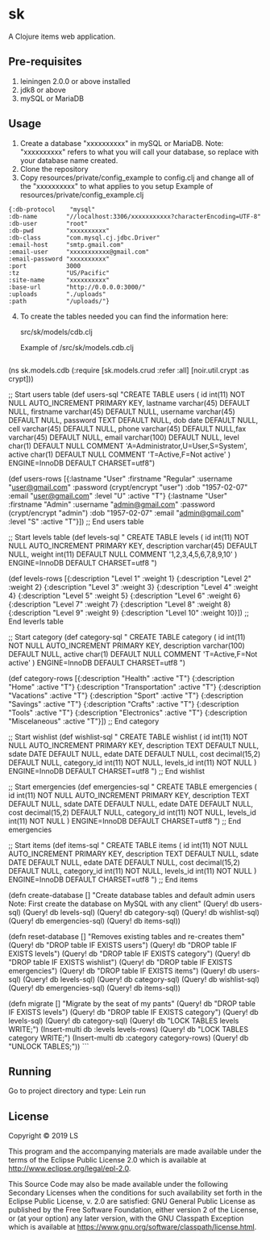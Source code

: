 # sk

A Clojure items web application.


## Pre-requisites
1. leiningen 2.0.0 or above installed
2. jdk8 or above
3. mySQL or MariaDB

## Usage
1. Create a database "xxxxxxxxxx" in mySQL or MariaDB.  Note: "xxxxxxxxxx" refers to what you will call your database, so replace with your database name created.
2. Clone the repository
3. Copy resources/private/config_example to config.clj and change all of the "xxxxxxxxxx" to what applies to you setup
  Example of resources/private/config_example.clj
  ```
  {:db-protocol    "mysql"
  :db-name        "//localhost:3306/xxxxxxxxxxx?characterEncoding=UTF-8"
  :db-user        "root"
  :db-pwd         "xxxxxxxxxx"
  :db-class       "com.mysql.cj.jdbc.Driver"
  :email-host     "smtp.gmail.com"
  :email-user     "xxxxxxxxxxx@gmail.com"
  :email-password "xxxxxxxxxx"
  :port           3000
  :tz             "US/Pacific"
  :site-name      "xxxxxxxxxx"
  :base-url       "http://0.0.0.0:3000/"
  :uploads        "./uploads"
  :path           "/uploads/"}
  ```
4. To create the tables needed you can find the information here:

   src/sk/models/cdb.clj

   Example of /src/sk/models.cdb.clj
   ```
  (ns sk.models.cdb
    (:require [sk.models.crud :refer :all]
              [noir.util.crypt :as crypt]))


  ;; Start users table
  (def users-sql
    "CREATE TABLE users (
    id int(11) NOT NULL AUTO_INCREMENT PRIMARY KEY,
    lastname varchar(45) DEFAULT NULL,
    firstname varchar(45) DEFAULT NULL,
    username varchar(45) DEFAULT NULL,
    password TEXT DEFAULT NULL,
    dob date  DEFAULT NULL,
    cell varchar(45) DEFAULT NULL,
    phone varchar(45) DEFAULT NULL,fax varchar(45) DEFAULT NULL,
    email varchar(100) DEFAULT NULL,
    level char(1) DEFAULT NULL COMMENT 'A=Administrator,U=User,S=System',
    active char(1) DEFAULT NULL COMMENT 'T=Active,F=Not active'
    ) ENGINE=InnoDB DEFAULT CHARSET=utf8")

  (def users-rows
    [{:lastname  "User"
      :firstname "Regular"
      :username  "user@gmail.com"
      :password  (crypt/encrypt "user")
      :dob       "1957-02-07"
      :email     "user@gmail.com"
      :level     "U"
      :active    "T"}
    {:lastname "User"
      :firstname "Admin"
      :username "admin@gmail.com"
      :password (crypt/encrypt "admin")
      :dob "1957-02-07"
      :email "admin@gmail.com"
      :level "S"
      :active "T"}])
  ;; End users table

  ;; Start levels table
  (def levels-sql
    "
    CREATE TABLE levels (
    id int(11) NOT NULL AUTO_INCREMENT PRIMARY KEY,
    description varchar(45) DEFAULT NULL,
    weight int(11) DEFAULT NULL COMMENT '1,2,3,4,5,6,7,8,9,10'
    ) ENGINE=InnoDB DEFAULT CHARSET=utf8
    ")

  (def levels-rows
    [{:description "Level 1"
      :weight 1}
    {:description "Level 2"
      :weight 2}
    {:description "Level 3"
      :weight 3}
    {:description "Level 4"
      :weight 4}
    {:description "Level 5"
      :weight 5}
    {:description "Level 6"
      :weight 6}
    {:description "Level 7"
      :weight 7}
    {:description "Level 8"
      :weight 8}
    {:description "Level 9"
      :weight 9}
    {:description "Level 10"
      :weight 10}])
  ;; End leverls table

  ;; Start category
  (def category-sql
    "
    CREATE TABLE category (
    id int(11) NOT NULL AUTO_INCREMENT PRIMARY KEY,
    description varchar(100) DEFAULT NULL,
    active char(1) DEFAULT NULL COMMENT 'T=Active,F=Not active'
    ) ENGINE=InnoDB DEFAULT CHARSET=utf8
    ")

  (def category-rows
    [{:description "Health"
      :active "T"}
    {:description "Home"
      :active "T"}
    {:description "Transportation"
      :active "T"}
    {:description "Vacations"
      :active "T"}
    {:description "Sport"
      :active "T"}
    {:description "Savings"
      :active "T"}
    {:description "Crafts"
      :active "T"}
    {:description "Tools"
      :active "T"}
    {:description "Electronics"
      :active "T"}
    {:description "Miscelaneous"
      :active "T"}])
  ;; End category

  ;; Start wishlist
  (def wishlist-sql
    "
    CREATE TABLE wishlist (
    id int(11) NOT NULL AUTO_INCREMENT PRIMARY KEY,
    description TEXT DEFAULT NULL,
    sdate DATE DEFAULT NULL,
    edate DATE DEFAULT NULL,
    cost decimal(15,2) DEFAULT NULL,
    category_id int(11) NOT NULL,
    levels_id int(11) NOT NULL
    ) ENGINE=InnoDB DEFAULT CHARSET=utf8
    ")
  ;; End wishlist

  ;; Start emergencies
  (def emergencies-sql
    "
    CREATE TABLE emergencies (
    id int(11) NOT NULL AUTO_INCREMENT PRIMARY KEY,
    description TEXT DEFAULT NULL,
    sdate DATE DEFAULT NULL,
    edate DATE DEFAULT NULL,
    cost decimal(15,2) DEFAULT NULL,
    category_id int(11) NOT NULL,
    levels_id int(11) NOT NULL
    ) ENGINE=InnoDB DEFAULT CHARSET=utf8
    ")
  ;; End emergencies

  ;; Start items
  (def items-sql
    "
    CREATE TABLE items (
    id int(11) NOT NULL AUTO_INCREMENT PRIMARY KEY,
    description TEXT DEFAULT NULL,
    sdate DATE DEFAULT NULL,
    edate DATE DEFAULT NULL,
    cost decimal(15,2) DEFAULT NULL,
    category_id int(11) NOT NULL,
    levels_id int(11) NOT NULL
    ) ENGINE=InnoDB DEFAULT CHARSET=utf8
    ")
  ;; End items

  (defn create-database []
    "Create database tables and default admin users
    Note: First create the database on MySQL with any client"
    (Query! db users-sql)
    (Query! db levels-sql)
    (Query! db category-sql)
    (Query! db wishlist-sql)
    (Query! db emergencies-sql)
    (Query! db items-sql))

  (defn reset-database []
    "Removes existing tables and re-creates them"
    (Query! db "DROP table IF EXISTS users")
    (Query! db "DROP table IF EXISTS levels")
    (Query! db "DROP table IF EXISTS category")
    (Query! db "DROP table IF EXISTS wishlist")
    (Query! db "DROP table IF EXISTS emergencies")
    (Query! db "DROP table IF EXISTS items")
    (Query! db users-sql)
    (Query! db levels-sql)
    (Query! db category-sql)
    (Query! db wishlist-sql)
    (Query! db emergencies-sql)
    (Query! db items-sql))

  (defn migrate []
    "Migrate by the seat of my pants"
    (Query! db "DROP table IF EXISTS levels")
    (Query! db "DROP table IF EXISTS category")
    (Query! db levels-sql)
    (Query! db category-sql)
    (Query! db "LOCK TABLES levels WRITE;")
    (Insert-multi db :levels levels-rows)
    (Query! db "LOCK TABLES category WRITE;")
    (Insert-multi db :category category-rows)
    (Query! db "UNLOCK TABLES;"))
    ```

## Running
Go to project directory and type: Lein run


## License

Copyright © 2019 LS

This program and the accompanying materials are made available under the
terms of the Eclipse Public License 2.0 which is available at
http://www.eclipse.org/legal/epl-2.0.

This Source Code may also be made available under the following Secondary
Licenses when the conditions for such availability set forth in the Eclipse
Public License, v. 2.0 are satisfied: GNU General Public License as published by
the Free Software Foundation, either version 2 of the License, or (at your
option) any later version, with the GNU Classpath Exception which is available
at https://www.gnu.org/software/classpath/license.html.

